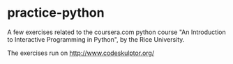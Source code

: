 # practice-python
A few exercises related to the coursera.com python course "An Introduction to Interactive Programming in Python", by the Rice University.

The exercises run on http://www.codeskulptor.org/
